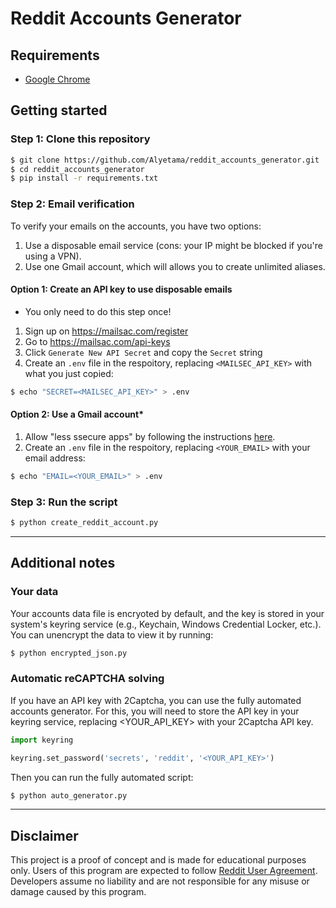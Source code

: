 # Reddit Accounts Generator


## Requirements
- [Google Chrome](https://www.google.com/chrome/)

## Getting started
### Step 1: Clone this repository
```bash
$ git clone https://github.com/Alyetama/reddit_accounts_generator.git
$ cd reddit_accounts_generator
$ pip install -r requirements.txt
```

### Step 2: Email verification
To verify your emails on the accounts, you have two options:
1. Use a disposable email service (cons: your IP might be blocked if you're using a VPN).
2. Use one Gmail account, which will allows you to create unlimited aliases.

#### Option 1: Create an API key to use disposable emails
- You only need to do this step once!
1. Sign up on https://mailsac.com/register
2. Go to https://mailsac.com/api-keys
3. Click `Generate New API Secret` and copy the `Secret` string
5. Create an `.env` file in the respoitory, replacing `<MAILSEC_API_KEY>` with what you just copied:
```bash
$ echo "SECRET=<MAILSEC_API_KEY>" > .env
```

#### Option 2: Use a Gmail account*
1. Allow "less ssecure apps" by following the instructions [here](https://support.google.com/accounts/answer/6010255?hl=en).
2. Create an `.env` file in the respoitory, replacing `<YOUR_EMAIL>` with your email address:
```bash
$ echo "EMAIL=<YOUR_EMAIL>" > .env
```

### Step 3: Run the script
```bash
$ python create_reddit_account.py
```

---

## Additional notes

### Your data
Your accounts data file is encryoted by default, and the key is stored in your system's keyring service (e.g., Keychain, Windows Credential Locker, etc.).  You can unencrypt the data to view it by running:
```python
$ python encrypted_json.py
```

### Automatic reCAPTCHA solving
If you have an API key with 2Captcha, you can use the fully automated accounts generator. For this, you will need to store the API key in your keyring service, replacing <YOUR_API_KEY> with your 2Captcha API key.

```python
import keyring

keyring.set_password('secrets', 'reddit', '<YOUR_API_KEY>')
```

Then you can run the fully automated script:
```bash
$ python auto_generator.py
```

---

## Disclaimer
This project is a proof of concept and is made for educational purposes only. Users of this program are expected to follow [Reddit User Agreement](https://www.redditinc.com/policies/user-agreement-october-15-2020). Developers assume no liability and are not responsible for any misuse or damage caused by this program.

